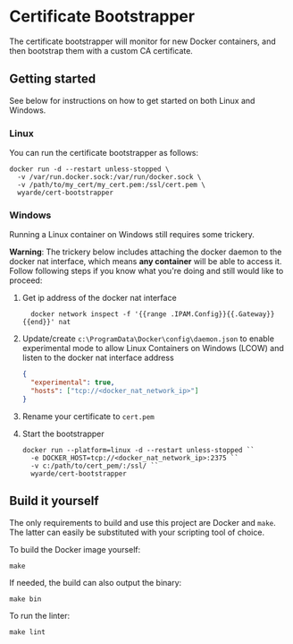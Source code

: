 # Certificate Bootstrapper

The certificate bootstrapper will monitor for new Docker containers, and then bootstrap them with a custom CA certificate.

## Getting started

See below for instructions on how to get started on both Linux and Windows.

### Linux

You can run the certificate bootstrapper as follows:

```shell
docker run -d --restart unless-stopped \
  -v /var/run.docker.sock:/var/run/docker.sock \
  -v /path/to/my_cert/my_cert.pem:/ssl/cert.pem \
  wyarde/cert-bootstrapper
```

### Windows

Running a Linux container on Windows still requires some trickery.

**Warning**: The trickery below includes attaching the docker daemon to the docker nat interface, which means **any container** will be able to access it.
Follow following steps if you know what you're doing and still would like to proceed:

1. Get ip address of the docker nat interface

   ```shell
     docker network inspect -f '{{range .IPAM.Config}}{{.Gateway}}{{end}}' nat
   ```

2. Update/create `c:\ProgramData\Docker\config\daemon.json` to enable experimental mode to allow Linux Containers on Windows (LCOW) and listen to the docker nat interface address

   ```json
   {
     "experimental": true,
     "hosts": ["tcp://<docker_nat_network_ip>"]
   }
   ```

3. Rename your certificate to `cert.pem`

4. Start the bootstrapper

   ```shell
   docker run --platform=linux -d --restart unless-stopped ``
     -e DOCKER_HOST=tcp://<docker_nat_network_ip>:2375 ``
     -v c:/path/to/cert_pem/:/ssl/ ``
     wyarde/cert-bootstrapper
   ```

## Build it yourself

The only requirements to build and use this project are Docker and `make`. The
latter can easily be substituted with your scripting tool of choice.

To build the Docker image yourself:

```shell
make
```

If needed, the build can also output the binary:

```shell
make bin
```

To run the linter:

```shell
make lint
```

```

```
